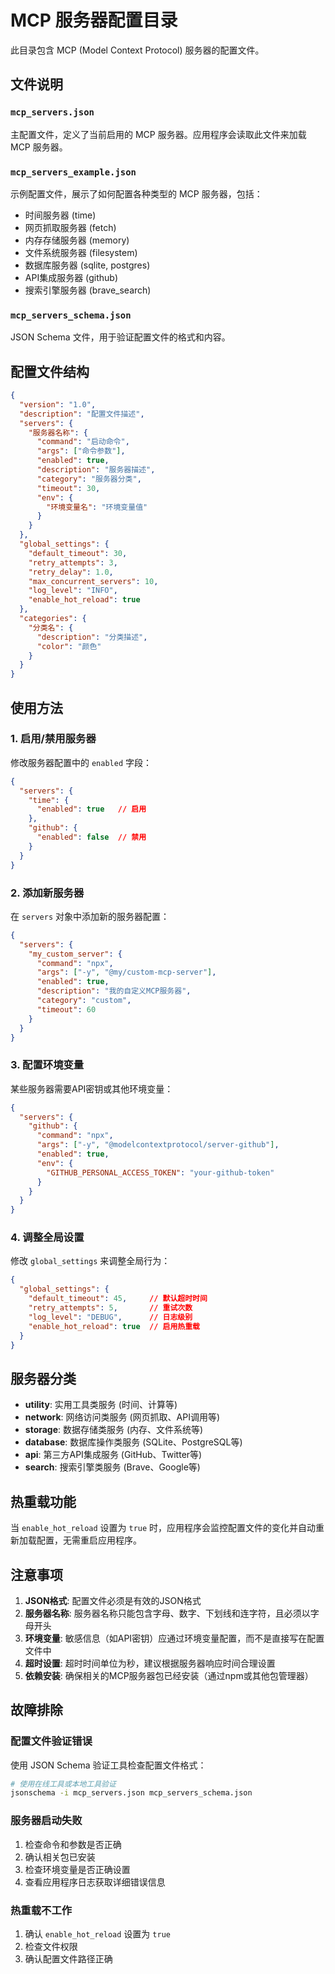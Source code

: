 # MCP 服务器配置目录

此目录包含 MCP (Model Context Protocol) 服务器的配置文件。

## 文件说明

### `mcp_servers.json`
主配置文件，定义了当前启用的 MCP 服务器。应用程序会读取此文件来加载 MCP 服务器。

### `mcp_servers_example.json`
示例配置文件，展示了如何配置各种类型的 MCP 服务器，包括：
- 时间服务器 (time)
- 网页抓取服务器 (fetch)
- 内存存储服务器 (memory)
- 文件系统服务器 (filesystem)
- 数据库服务器 (sqlite, postgres)
- API集成服务器 (github)
- 搜索引擎服务器 (brave_search)

### `mcp_servers_schema.json`
JSON Schema 文件，用于验证配置文件的格式和内容。

## 配置文件结构

```json
{
  "version": "1.0",
  "description": "配置文件描述",
  "servers": {
    "服务器名称": {
      "command": "启动命令",
      "args": ["命令参数"],
      "enabled": true,
      "description": "服务器描述",
      "category": "服务器分类",
      "timeout": 30,
      "env": {
        "环境变量名": "环境变量值"
      }
    }
  },
  "global_settings": {
    "default_timeout": 30,
    "retry_attempts": 3,
    "retry_delay": 1.0,
    "max_concurrent_servers": 10,
    "log_level": "INFO",
    "enable_hot_reload": true
  },
  "categories": {
    "分类名": {
      "description": "分类描述",
      "color": "颜色"
    }
  }
}
```

## 使用方法

### 1. 启用/禁用服务器
修改服务器配置中的 `enabled` 字段：
```json
{
  "servers": {
    "time": {
      "enabled": true   // 启用
    },
    "github": {
      "enabled": false  // 禁用
    }
  }
}
```

### 2. 添加新服务器
在 `servers` 对象中添加新的服务器配置：
```json
{
  "servers": {
    "my_custom_server": {
      "command": "npx",
      "args": ["-y", "@my/custom-mcp-server"],
      "enabled": true,
      "description": "我的自定义MCP服务器",
      "category": "custom",
      "timeout": 60
    }
  }
}
```

### 3. 配置环境变量
某些服务器需要API密钥或其他环境变量：
```json
{
  "servers": {
    "github": {
      "command": "npx",
      "args": ["-y", "@modelcontextprotocol/server-github"],
      "enabled": true,
      "env": {
        "GITHUB_PERSONAL_ACCESS_TOKEN": "your-github-token"
      }
    }
  }
}
```

### 4. 调整全局设置
修改 `global_settings` 来调整全局行为：
```json
{
  "global_settings": {
    "default_timeout": 45,     // 默认超时时间
    "retry_attempts": 5,       // 重试次数
    "log_level": "DEBUG",      // 日志级别
    "enable_hot_reload": true  // 启用热重载
  }
}
```

## 服务器分类

- **utility**: 实用工具类服务 (时间、计算等)
- **network**: 网络访问类服务 (网页抓取、API调用等)
- **storage**: 数据存储类服务 (内存、文件系统等)
- **database**: 数据库操作类服务 (SQLite、PostgreSQL等)
- **api**: 第三方API集成服务 (GitHub、Twitter等)
- **search**: 搜索引擎类服务 (Brave、Google等)

## 热重载功能

当 `enable_hot_reload` 设置为 `true` 时，应用程序会监控配置文件的变化并自动重新加载配置，无需重启应用程序。

## 注意事项

1. **JSON格式**: 配置文件必须是有效的JSON格式
2. **服务器名称**: 服务器名称只能包含字母、数字、下划线和连字符，且必须以字母开头
3. **环境变量**: 敏感信息（如API密钥）应通过环境变量配置，而不是直接写在配置文件中
4. **超时设置**: 超时时间单位为秒，建议根据服务器响应时间合理设置
5. **依赖安装**: 确保相关的MCP服务器包已经安装（通过npm或其他包管理器）

## 故障排除

### 配置文件验证错误
使用 JSON Schema 验证工具检查配置文件格式：
```bash
# 使用在线工具或本地工具验证
jsonschema -i mcp_servers.json mcp_servers_schema.json
```

### 服务器启动失败
1. 检查命令和参数是否正确
2. 确认相关包已安装
3. 检查环境变量是否正确设置
4. 查看应用程序日志获取详细错误信息

### 热重载不工作
1. 确认 `enable_hot_reload` 设置为 `true`
2. 检查文件权限
3. 确认配置文件路径正确 